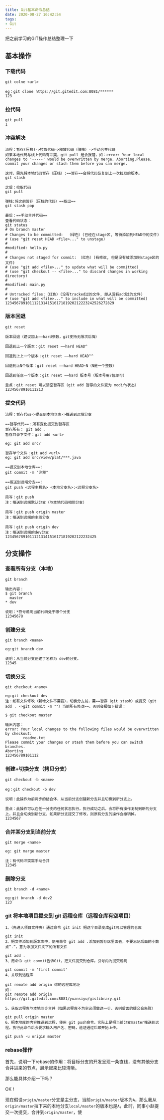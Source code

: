 ```yaml
---
title: Git基本命令总结
date: 2020-08-27 16:42:54
tags:
- Git
---
```


把之前学习的GIT操作总结整理一下

## 基本操作

### 下载代码

```
git colne <url>

eg：git clone https://git.gitedit.com:8081/******
123
```

### 拉代码

```
git pull
1
```

### 冲突解决

```
流程：暂存(压栈)->拉取代码->释放代码（弹栈）->手动合并代码
如果本地代码与线上代码有冲突，git pull 是会报错，如：error: Your local changes to '-----' would be overwritten by merge. Aborting.Please, commit your changes or stash them before you can merge.

这时，需先将本地代码暂存（压栈）:==暂存==会将代码恢复到上一次拉取的版本。
git stash

之后：拉取代码
git pull

弹栈:将之前暂存（压栈的代码）==取出==
git stash pop

最后：==手动合并代码==
查看代码状态：
git status
# On branch master
# Changes to be committed:  （绿色）(已经在stage区, 等待添加到HEAD中的文件)
# (use "git reset HEAD <file>..." to unstage)
#
#modified: hello.py
#
# Changes not staged for commit: （红色）(有修改, 但是没有被添加到stage区的文件)
# (use "git add <file>..." to update what will be committed)
# (use "git checkout -- <file>..." to discard changes in working directory)
#
#modified: main.py
#
# Untracked files:（红色）(没有tracked过的文件, 即从没有add过的文件)
# (use "git add <file>..." to include in what will be committed)
1234567891011121314151617181920212223242526272829
```

### 版本回退

```
git reset 

版本回退（建议加上––hard参数，git支持无限次后悔）

回退到上一个版本：git reset ––hard HEAD^

回退到上上一个版本：git reset ––hard HEAD^^

回退到上N个版本：git reset ––hard HEAD~N（N是一个整数）

回退到任意一个版本：git reset ––hard 版本号（版本号用7位即可）

重点：git reset 可以清空暂存区（git add 暂存的文件变为 modify状态）
12345678910111213
```

### 提交代码

```
流程：暂存代码->提交到本地仓库->推送到远端分支

==暂存代码==：所有变化提交到暂存区
暂存所有： git add .
暂存目录下文件：git add <url>

eg: git add src/

暂存单个文件：git add <url>
eg: git add src/view/plat/***.java

==提交到本地仓库==：
git commit -m "注释"

==推送到远端分支==：
git push <远程主机名> <本地分支名>:<远程分支名>

简写：git push
注：推送到远端默认分支（与本地代码相同分支）

简写：git push origin master
注：推送到远端的主线分支

简写：git push origin dev
注：推送到远端的dev分支
12345678910111213141516171819202122232425
```

## 分支操作

### 查看所有分支（本地）

```
git branch

输出内容：
$ git branch
  master
* dev

说明：*符号说明当前代码处于哪个分支
12345678
```

### 创建分支

```
git branch <name>

eg:git branch dev

说明：从当前分支创建了名称为 dev的分支。
12345
```

### 切换分支

```
git checkout <name>

eg:git checkout dev
注：如有文件修改（新增文件不需要），切换分支前，需==暂存（git stash）或提交（git add . ->git commit -m ""）当前所有修改==。否则会报如下错误：

$ git checkout master

输出内容：
error: Your local changes to the following files would be overwritten by checkout:
        readme.txt
Please commit your changes or stash them before you can switch branches.
Aborting
123456789101112
```

### 创建+切换分支（拷贝分支）

```
git checkout -b <name>

eg：git checkout -b dev

说明：此操作为前两步的结合体，从当前分支创建新分支并且切换到新分支上。

重点：此操作可以在任一分支的任何状态执行，执行成功之后，会将所有操作复制到新的分支上，并且会切换到新分支，如果新分支提交了修改，则原有分支的操作会撤销掉。
1234567
```

### 合并某分支到当前分支

```
git merge <name>

eg: git marge master

注：有代码冲突需手动合并
12345
```

### 删除分支

```
git branch -d <name>

eg:git branch -d dev2
123
```

### git 将本地项目提交到 git 远程仓库（远程仓库有空项目）

```
1、（先进入项目文件夹）通过命令 git init 把这个目录变成git可以管理的仓库

git init
2、把文件添加到版本库中，使用命令 git add .添加到暂存区里面去，不要忘记后面的小数点“.”，意为添加文件夹下的所有文件

git add .
3、用命令 git commit告诉Git，把文件提交到仓库。引号内为提交说明

git commit -m 'first commit'
4、关联到远程库

git remote add origin 你的远程库地址
如：
git remote add origin https://git.gitedit.com:8081/yuansiyu/gislibrary.git

5、获取远程库与本地同步合并（如果远程库不为空必须做这一步，否则后面的提交会失败）

git pull origin master
6、把本地库的内容推送到远程，使用 git push命令，实际上是把当前分支master推送到远程。执行此命令后会要求输入用户名、密码，验证通过后即开始上传。

git push -u origin master
```

### rebase操作

首先，说明一下rebase的作用：将目标分支的开发呈现一条直线，没有其他分支合并进来的节点，展示起来比较清晰。

那么能具体介绍一下吗？

OK！

现在假设`origin/master`分支是主分支，当前`origin/master`版本为`A`，那么我从`origin/master`拉下来的本地分支`local/master`的版本也是`A`，此时，同事小赵提交一次提交，合并到`origin/master`，使
